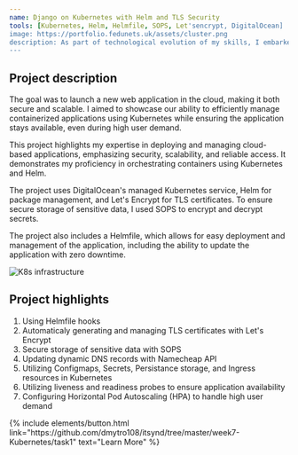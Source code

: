 ```yaml
---
name: Django on Kubernetes with Helm and TLS Security
tools: [Kubernetes, Helm, Helmfile, SOPS, Let'sencrypt, DigitalOcean]
image: https://portfolio.fedunets.uk/assets/cluster.png
description: As part of technological evolution of my skills, I embarked on a project to leverage Kubernetes for container orchestration, ensuring scalability and robust management of a new web application in the cloud.
---
```

## Project description
The goal was to launch a new web application in the cloud, making it both secure and scalable. I aimed to showcase our ability to efficiently manage containerized applications using Kubernetes while ensuring the application stays available, even during high user demand.

This project highlights my expertise in deploying and managing cloud-based applications, emphasizing security, scalability, and reliable access. It demonstrates my proficiency in orchestrating containers using Kubernetes and Helm.

The project uses DigitalOcean's managed Kubernetes service, Helm for package management, and Let's Encrypt for TLS certificates. To ensure secure storage of sensitive data, I used SOPS to encrypt and decrypt secrets.

The project also includes a Helmfile, which allows for easy deployment and management of the application, including the ability to update the application with zero downtime.

![K8s infrastructure](https://portfolio.fedunets.uk/assets/cluster.png)

## Project highlights
1. Using Helmfile hooks
1. Automaticaly generating and managing TLS certificates with Let's Encrypt
1. Secure storage of sensitive data with SOPS
1. Updating dynamic DNS records with Namecheap API
1. Utilizing Configmaps, Secrets, Persistance storage, and Ingress resources in Kubernetes
1. Utilizing liveness and readiness probes to ensure application availability
1. Configuring Horizontal Pod Autoscaling (HPA) to handle high user demand

<p class="text-center">
{% include elements/button.html link="https://github.com/dmytro108/itsynd/tree/master/week7-Kubernetes/task1" text="Learn More" %}
</p>